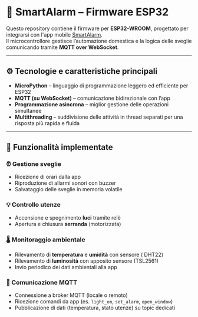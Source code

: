 # 🤖 SmartAlarm – Firmware ESP32

Questo repository contiene il firmware per **ESP32-WROOM**, progettato per integrarsi con l'app mobile [SmartAlarm](https://github.com/mijji89/SmartAlarmApp).  
Il microcontrollore gestisce l’automazione domestica e la logica delle sveglie comunicando tramite **MQTT over WebSocket**.

---

## ⚙️ Tecnologie e caratteristiche principali

- **MicroPython** – linguaggio di programmazione leggero ed efficiente per ESP32
- **MQTT (su WebSocket)** – comunicazione bidirezionale con l’app
- **Programmazione asincrona** – miglior gestione delle operazioni simultanee
- **Multithreading** – suddivisione delle attività in thread separati per una risposta più rapida e fluida

---

## 🔧 Funzionalità implementate

### ⏰ Gestione sveglie
- Ricezione di orari dalla app
- Riproduzione di allarmi sonori con buzzer
- Salvataggio delle sveglie in memoria volatile

### 💡 Controllo utenze
- Accensione e spegnimento **luci** tramite relè
- Apertura e chiusura **serranda** (motorizzata)

### 🌡️ Monitoraggio ambientale
- Rilevamento di **temperatura** e **umidità** con sensore ( DHT22)
- Rilevamento di **luminosità** con apposito sensore (TSL2561)
- Invio periodico dei dati ambientali alla app

### 🔁 Comunicazione MQTT
- Connessione a broker MQTT (locale o remoto)
- Ricezione comandi da app (es. `light_on`, `set_alarm`, `open_window`)
- Pubblicazione di dati (temperatura, stato utenze) su topic dedicati
